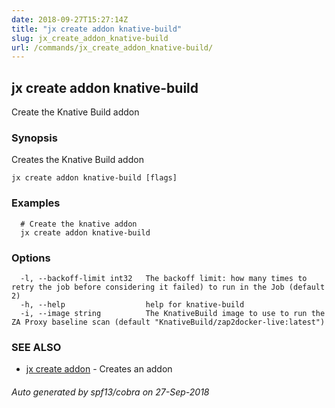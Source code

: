 ```yaml
---
date: 2018-09-27T15:27:14Z
title: "jx create addon knative-build"
slug: jx_create_addon_knative-build
url: /commands/jx_create_addon_knative-build/
---
```

## jx create addon knative-build

Create the Knative Build addon

### Synopsis

Creates the Knative Build addon

```
jx create addon knative-build [flags]
```

### Examples

```
  # Create the knative addon
  jx create addon knative-build
```

### Options

```
  -l, --backoff-limit int32   The backoff limit: how many times to retry the job before considering it failed) to run in the Job (default 2)
  -h, --help                  help for knative-build
  -i, --image string          The KnativeBuild image to use to run the ZA Proxy baseline scan (default "KnativeBuild/zap2docker-live:latest")
```

### SEE ALSO

* [jx create addon](/commands/jx_create_addon/)	 - Creates an addon

###### Auto generated by spf13/cobra on 27-Sep-2018

